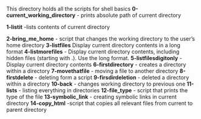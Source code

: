 This directory holds all the scripts for shell basics
**0-current_working_directory** - prints absolute path of current directory

**1-listit** -lists contents of current directory

**2-bring_me_home** - script that changes the working directory to the user’s home directory
**3-listfiles** Display current directory contents in a long format
**4-listmorefiles** - Display current directory contents, including hidden files (starting with .). Use the long format.
**5-listfilesdigitonly** - Display current directory contents
**6-firstdirectory** - creates a directory within a directory
**7-movethatfile** - moving a file to another directory
**8-firstdelete** - deleting form a script
**9-firsdirdeletion** - deleted a directory within a directory
**10-back** - changes working directory to previous one
**11-lists** - listing everything in directories
**12-file_type** - script that prints the type of the file
**13-symbolic_link** - creating symbolic links in current directory
**14-copy_html** -script that copies all relevant files from current to parent directory

